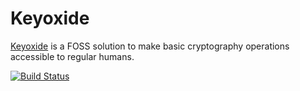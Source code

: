 # Keyoxide

[Keyoxide](https://keyoxide.org) is a FOSS solution to make basic cryptography operations accessible to regular humans.

[![Build Status](https://drone.private.foss.best/api/badges/yarmo/keyoxide/status.svg)](https://drone.private.foss.best/yarmo/keyoxide)
